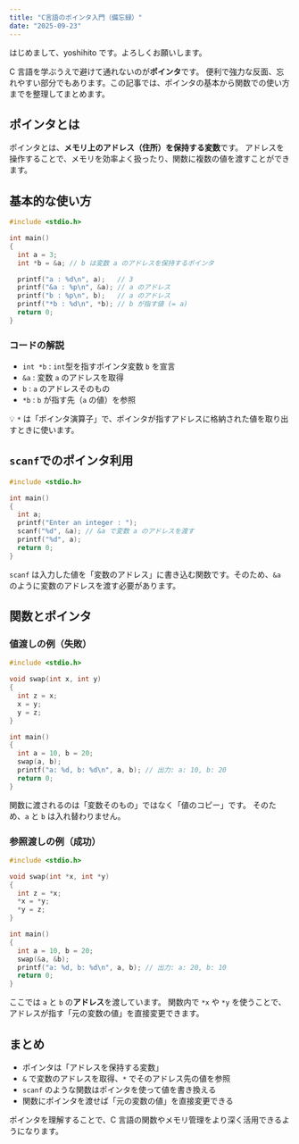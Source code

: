 ```yaml
---
title: "C言語のポインタ入門（備忘録）"
date: "2025-09-23"
---
```


はじめまして、yoshihito です。よろしくお願いします。

C 言語を学ぶうえで避けて通れないのが**ポインタ**です。
便利で強力な反面、忘れやすい部分でもあります。この記事では、ポインタの基本から関数での使い方までを整理してまとめます。

## ポインタとは

ポインタとは、**メモリ上のアドレス（住所）を保持する変数**です。
アドレスを操作することで、メモリを効率よく扱ったり、関数に複数の値を渡すことができます。

## 基本的な使い方

```c
#include <stdio.h>

int main()
{
  int a = 3;
  int *b = &a; // b は変数 a のアドレスを保持するポインタ

  printf("a : %d\n", a);   // 3
  printf("&a : %p\n", &a); // a のアドレス
  printf("b : %p\n", b);   // a のアドレス
  printf("*b : %d\n", *b); // b が指す値 (= a)
  return 0;
}
```

### コードの解説

- `int *b` : `int`型を指すポインタ変数 `b` を宣言
- `&a` : 変数 `a` のアドレスを取得
- `b` : `a` のアドレスそのもの
- `*b` : `b` が指す先（`a` の値）を参照

💡 `*` は「ポインタ演算子」で、ポインタが指すアドレスに格納された値を取り出すときに使います。

## `scanf`でのポインタ利用

```c
#include <stdio.h>

int main()
{
  int a;
  printf("Enter an integer : ");
  scanf("%d", &a); // &a で変数 a のアドレスを渡す
  printf("%d", a);
  return 0;
}
```

`scanf` は入力した値を「変数のアドレス」に書き込む関数です。そのため、`&a` のように変数のアドレスを渡す必要があります。

## 関数とポインタ

### 値渡しの例（失敗）

```c
#include <stdio.h>

void swap(int x, int y)
{
  int z = x;
  x = y;
  y = z;
}

int main()
{
  int a = 10, b = 20;
  swap(a, b);
  printf("a: %d, b: %d\n", a, b); // 出力: a: 10, b: 20
  return 0;
}
```

関数に渡されるのは「変数そのもの」ではなく「値のコピー」です。
そのため、`a` と `b` は入れ替わりません。

### 参照渡しの例（成功）

```c
#include <stdio.h>

void swap(int *x, int *y)
{
  int z = *x;
  *x = *y;
  *y = z;
}

int main()
{
  int a = 10, b = 20;
  swap(&a, &b);
  printf("a: %d, b: %d\n", a, b); // 出力: a: 20, b: 10
  return 0;
}
```

ここでは `a` と `b` の**アドレス**を渡しています。
関数内で `*x` や `*y` を使うことで、アドレスが指す「元の変数の値」を直接変更できます。

## まとめ

- ポインタは「アドレスを保持する変数」
- `&` で変数のアドレスを取得、`*` でそのアドレス先の値を参照
- `scanf` のような関数はポインタを使って値を書き換える
- 関数にポインタを渡せば「元の変数の値」を直接変更できる

ポインタを理解することで、C 言語の関数やメモリ管理をより深く活用できるようになります。
